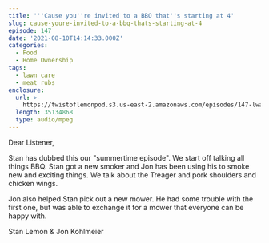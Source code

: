 ```yaml
---
title: '''Cause you''re invited to a BBQ that''s starting at 4'
slug: cause-youre-invited-to-a-bbq-thats-starting-at-4
episode: 147
date: '2021-08-10T14:14:33.000Z'
categories:
  - Food
  - Home Ownership
tags:
  - lawn care
  - meat rubs
enclosure:
  url: >-
    https://twistoflemonpod.s3.us-east-2.amazonaws.com/episodes/147-lwatol-20210810.mp3
  length: 35134868
  type: audio/mpeg
---
```


Dear Listener,

Stan has dubbed this our "summertime episode". We start off talking all things BBQ. Stan got a new smoker and Jon has been using his to smoke new and exciting things. We talk about the Treager and pork shoulders and chicken wings.

Jon also helped Stan pick out a new mower. He had some trouble with the first one, but was able to exchange it for a mower that everyone can be happy with.

Stan Lemon & Jon Kohlmeier
